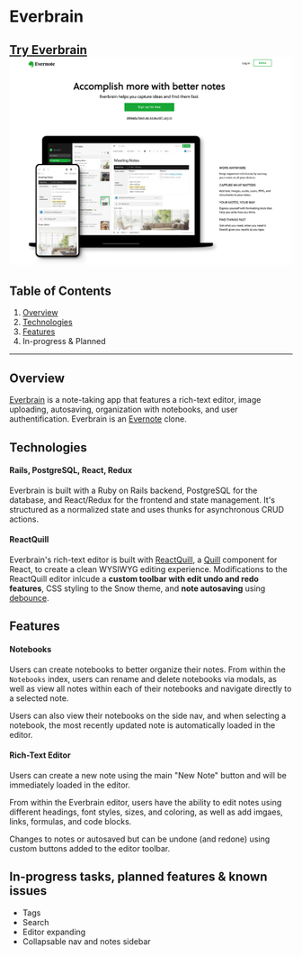 # Everbrain
[Try Everbrain](https://everbrain.herokuapp.com)
![Everbrain splash page](https://github.com/colineckert/everbrain/blob/main/app/assets/images/home_page_screengrab.png)
---

## Table of Contents
1. [Overview](https://github.com/colineckert/everbrain/blob/main/README.md#overview)
2. [Technologies](https://github.com/colineckert/everbrain/blob/main/README.md#technologies)
3. [Features](https://github.com/colineckert/everbrain/blob/main/README.md#features)
4. In-progress & Planned

---
## Overview
[Everbrain](https://everbrain.herokuapp.com) is a note-taking app that features a rich-text editor, image uploading, autosaving, organization with notebooks, and user authentification. Everbrain is an [Evernote](https://www.evernote.com) clone.

## Technologies

#### Rails, PostgreSQL, React, Redux
Everbrain is built with a Ruby on Rails backend, PostgreSQL for the database, and React/Redux for the frontend and state management. It's structured as a normalized  state and uses thunks for asynchronous CRUD actions.

#### ReactQuill
Everbrain's rich-text editor is built with [ReactQuill](https://github.com/zenoamaro/react-quill), a [Quill](https://quilljs.com/) component for React, to create a clean WYSIWYG editing experience. Modifications to the ReactQuill editor inlcude a **custom toolbar with edit undo and redo features**, CSS styling to the Snow theme, and **note autosaving** using [debounce](https://www.npmjs.com/package/debounce).

## Features

#### Notebooks
Users can create notebooks to better organize their notes. From within the `Notebooks` index, users can rename and delete notebooks via modals, as well as view all notes within each of their notebooks and navigate directly to a selected note. 

Users can also view their notebooks on the side nav, and when selecting a notebook, the most recently updated note is automatically loaded in the editor.

#### Rich-Text Editor
Users can create a new note using the main "New Note" button and will be immediately loaded in the editor. 

From within the Everbrain editor, users have the ability to edit notes using different headings, font styles, sizes, and coloring, as well as add imgaes, links, formulas, and code blocks. 

Changes to notes or autosaved but can be undone (and redone) using custom buttons added to the editor toolbar. 



## In-progress tasks, planned features & known issues
- Tags
- Search
- Editor expanding
- Collapsable nav and notes sidebar
